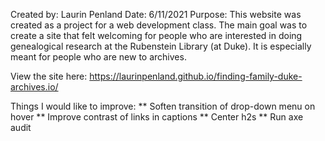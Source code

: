 Created by: Laurin Penland
Date: 6/11/2021
Purpose:  This website was created as a project for a web development class. The main goal was to create a site that felt welcoming for people who are interested in doing genealogical research at the Rubenstein Library (at Duke). It is especially meant for people who are new to archives.

View the site here: https://laurinpenland.github.io/finding-family-duke-archives.io/

Things I would like to improve:
** Soften transition of drop-down menu on hover
** Improve contrast of links in captions
** Center h2s
** Run axe audit
